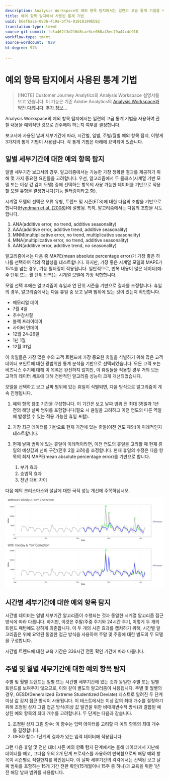 ```yaml
---
description: Analysis Workspace의 예외 항목 탐지에서는 일련의 고급 통계 기법을 사용하여 관찰 내용을 예외적인 것으로 간주해야 하는지 여부를 결정합니다.
title: 예외 항목 탐지에서 사용된 통계 기법
uuid: b6ef6a2e-0836-4c9a-bf7e-01910199bb92
translation-type: tm+mt
source-git-commit: fc5a462f3d216d8cae3ce060a45ec79a44c4c918
workflow-type: tm+mt
source-wordcount: '829'
ht-degree: 97%

---
```



# 예외 항목 탐지에서 사용된 통계 기법

>[!NOTE] Customer Journey Analytics의 Analysis Workspace 설명서를 보고 있습니다. 이 기능은 기존 Adobe Analytics의 [Analysis Workspace과 약간 다릅니다](https://docs.adobe.com/content/help/ko-KR/analytics/analyze/analysis-workspace/home.html). [추가 정보...](/help/getting-started/cja-aa.md)

Analysis Workspace의 예외 항목 탐지에서는 일련의 고급 통계 기법을 사용하여 관찰 내용을 예외적인 것으로 간주해야 하는지 여부를 결정합니다.

보고서에 사용된 날짜 세부기간에 따라, 시간별, 일별, 주별/월별 예외 항목 탐지, 이렇게 3가지의 통계 기법이 사용됩니다. 각 통계 기법은 아래에 요약되어 있습니다.

## 일별 세부기간에 대한 예외 항목 탐지

일별 세부기간 보고서의 경우, 알고리즘에서는 가능한 가장 정확한 결과를 제공하기 위해 몇 가지 중요한 요인들을 고려합니다. 우선, 알고리즘에서 두 클래스(시계열 기반 모델 또는 이상 값 감지 모델) 중에 선택하는 항목의 사용 가능한 데이터를 기반으로 적용할 모델 유형을 결정합니다(기능 필터링이라고 함).

시계열 모델의 선택은 오류 유형, 트렌드 및 시즌(ETS)에 대한 다음의 조합을 기반으로 합니다([Hyndman et al. (2008)](https://www.springer.com/us/book/9783540719168))에 설명됨. 특히, 알고리즘에서는 다음의 조합을 시도합니다.

1. ANA(additive error, no trend, additive seasonality)
1. AAA(additive error, additive trend, additive seasonality)
1. MNM(multiplicative error, no trend, multiplicative seasonality)
1. MNA(multiplicative error, no trend, additive seasonality)
1. AAN(additive error, additive trend, no seasonality)

알고리즘에서는 다음 중 MAPE(mean absolute percentage error)가 가장 좋은 하나를 선택하여 각의 적합성을 테스트합니다. 하지만, 가장 좋은 시계열 모델의 MAPE가 15%를 넘는 경우, 기능 필터링이 적용됩니다. 일반적으로, 반복 내용이 많은 데이터(예: 주 단위 또는 월 단위 반복)는 시계열 모델에 가장 적합합니다. 

모델 선택 후에는 알고리즘이 휴일과 연 단위 시즌을 기반으로 결과를 조정합니다. 휴일의 경우, 알고리즘에서는 다음 휴일 중 보고 날짜 범위에 있는 것이 있는지 확인합니다. 

* 메모리얼 데이
* 7월 4일
* 추수감사절
* 블랙 프라이데이
* 사이버 먼데이
* 12월 24-26일
* 1년 1월
* 12월 31일

이 휴일들은 가장 많은 수의 고객 트렌드에 가장 중요한 휴일을 식별하기 위해 많은 고객 데이터 포인트에 대한 광범위한 통계 분석을 기반으로 선택되었습니다. 모든 고객 또는 비즈니스 주기에 대해 이 목록은 완전하지 않지만, 이 휴일들을 적용할 경우 거의 모든 고객의 데이터 세트에 대해 전반적인 알고리즘 성능이 크게 개선되었습니다.

모델을 선택하고 보고 날짜 범위에 있는 휴일이 식별되면, 다음 방식으로 알고리즘이 계속 진행됩니다. 

1. 예외 항목 참조 기간을 구성합니다. 이 기간은 보고 날짜 범위 전 최대 35일과 1년 전의 해당 날짜 범위를 포함합니다(필요 시 윤일을 고려하고 이전 연도의 다른 역일에 발생할 수 있는 적용 가능한 휴일 포함).
1. 가장 최근 데이터를 기반으로 현재 기간에 있는 휴일(이전 연도 제외)이 이례적인지 테스트합니다.
1. 현재 날짜 범위에 있는 휴일이 이례적이라면, 이전 연도의 휴일을 고려할 때 현재 휴일의 예상값과 신뢰 구간(전후 2일 고려)을 조정합니다. 현재 휴일의 수정은 다음 항목의 최저 MAPE(mean absolute percentage error)를 기반으로 합니다. 

   1. 부가 효과
   1. 승법적 효과
   1. 전년 대비 차이

다음 예의 크리스마스와 설날에 대한 극적 성능 개선에 주목하십시오.

![](assets/anomaly_statistics.png)

## 시간별 세부기간에 대한 예외 항목 탐지

시간별 데이터는 일별 세부기간 알고리즘이 수행되는 것과 동일한 시계열 알고리즘 접근 방식에 따라 다릅니다. 하지만, 이것은 주말/주중 주기와 24시간 주기, 이렇게 두 개의 트렌드 패턴에도 강하게 의존합니다. 이 두 개의 시즌 효과를 캡처하기 위해, 시간별 알고리즘은 위에 요약된 동일한 접근 방식을 사용하여 주말 및 주중에 대한 별도의 두 모델을 구성합니다. 

시간별 트렌드에 대한 교육 기간은 336시간 전환 확인 기간에 따라 다릅니다. 

## 주별 및 월별 세부기간에 대한 예외 항목 탐지

주별 및 월별 트렌드는 일별 또는 시간별 세부기간에 있는 것과 동일한 주별 또는 일별 트렌드를 보여주지 않으므로, 이와 같이 별도의 알고리즘이 사용됩니다. 주별 및 월별의 경우, GESD(Generalized Extreme Studentized Deviate) 테스트로 알려진 두 단계 이상 값 감지 접근 방식이 사용됩니다. 이 테스트에서는 이상 값의 최대 개수를 결정하기 위해 조정된 상자 그림 접근 방식(이상 값 발견을 위한 비매개변수적 방식)과 결합된 예상된 예외 항목의 최대 개수를 고려합니다. 두 단계는 다음과 같습니다. 

1. 조정된 상자 그림 함수: 이 함수는 입력 데이터를 고려할 때 예외 항목의 최대 개수를 결정합니다.
1. GESD 함수: 1단계의 결과가 있는 입력 데이터에 적용됩니다.

그런 다음 휴일 및 전년 대비 시즌 예외 항목 탐지 단계에서는 올해 데이터에서 지난해 데이터를 빼고, 그다음 위의 2개 단계 프로세스를 사용하여 반복함으로써 해당 예외 항목이 시즌별로 적절한지를 확인됩니다. 이 날짜 세부기간의 각각에서는 선택된 보고 날짜 범위를 포함하는 15개 기간 전환 확인(15개월이나 15주 중 하나)과 교육을 위한 1년 전 해당 날짜 범위를 사용합니다.
